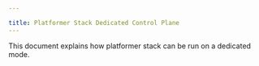 ```yaml
---

title: Platformer Stack Dedicated Control Plane
---
```


This document explains how platformer stack can be run on a dedicated mode.
